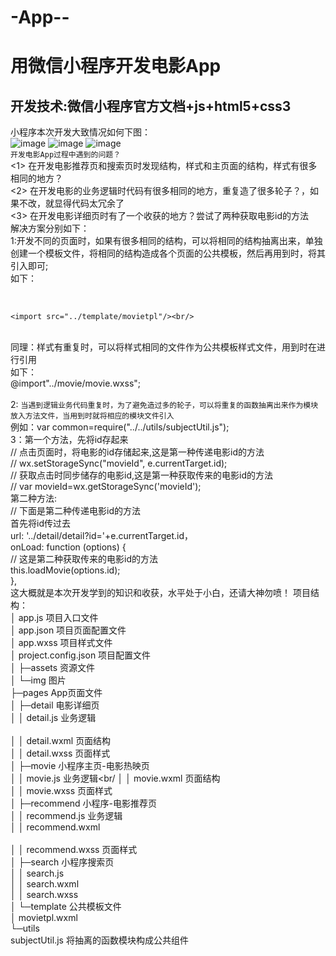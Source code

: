 # -App--<br/>
用微信小程序开发电影App<br/>
====
开发技术:微信小程序官方文档+js+html5+css3<br/>
----
小程序本次开发大致情况如何下图：<br/>
![image](https://github.com/wangxiaozhan/-App--/blob/master/images/01.png)   ![image](https://github.com/wangxiaozhan/-App--/blob/master/images/03.png)    ![image](https://github.com/wangxiaozhan/-App--/blob/master/images/03.png)<br/>
`开发电影App过程中遇到的问题？`<br/>
&lt;1&gt; 在开发电影推荐页和搜索页时发现结构，样式和主页面的结构，样式有很多相同的地方？<br/>
&lt;2&gt; 在开发电影的业务逻辑时代码有很多相同的地方，重复造了很多轮子？，如果不改，就显得代码太冗余了<br/>
&lt;3&gt; 在开发电影详细页时有了一个收获的地方？尝试了两种获取电影id的方法<br/>
解决方案分别如下：<br/>
1:开发不同的页面时，如果有很多相同的结构，可以将相同的结构抽离出来，单独创建一个模板文件，将相同的结构造成各个页面的公共模板，然后再用到时，将其引入即可;<br/>
如下：<br/>
<!-- 电影信息区域 --><br/>
    <import src="../template/movietpl"/><br/>
  <template is="movies" data="{{movies}}"></template><br/>
  同理：样式有重复时，可以将样式相同的文件作为公共模板样式文件，用到时在进行引用<br/>
  如下：<br/>
  @import"../movie/movie.wxss";<br/>
 <br/>
2: `当遇到逻辑业务代码重复时，为了避免造过多的轮子，可以将重复的函数抽离出来作为模块放入方法文件，当用到时就将相应的模块文件引入`<br/>
例如：var common=require("../../utils/subjectUtil.js");<br/> 
3：第一个方法，先将id存起来<br/>
// 点击页面时，将电影的id存储起来,这是第一种传递电影id的方法<br/>
    // wx.setStorageSync("movieId", e.currentTarget.id);<br/>
    // 获取点击时同步储存的电影id,这是第一种获取传来的电影id的方法<br/>
    // var movieId=wx.getStorageSync('movieId');<br/>
    第二种方法:<br/>
      // 下面是第二种传递电影id的方法<br/>
      首先将id传过去<br/>
      url: '../detail/detail?id='+e.currentTarget.id，<br/>
      onLoad: function (options) {<br/>
    // 这是第二种获取传来的电影id的方法<br/>
    this.loadMovie(options.id);<br/>
  },<br/>
  这大概就是本次开发学到的知识和收获，水平处于小白，还请大神勿喷！
项目结构：<br/>
│  app.js      项目入口文件<br/>
│  app.json     项目页面配置文件<br/>
│  app.wxss      项目样式文件<br/>
│  project.config.json    项目配置文件<br/>
│
├─assets          资源文件<br/>
│  └─img          图片<br/>
├─pages            App页面文件<br/>
│  ├─detail         电影详细页<br/>
│  │      detail.js       业务逻辑<br/>      
│  │      detail.wxml     页面结构<br/>
│  │      detail.wxss       页面样式<br/>
│  ├─movie                  小程序主页-电影热映页<br/>
│  │      movie.js          业务逻辑<br/
│  │      movie.wxml         页面结构<br/>
│  │      movie.wxss          页面样式<br/>
│  ├─recommend                小程序-电影推荐页<br/>
│  │      recommend.js        业务逻辑<br/>
│  │      recommend.wxml  <br/>      
│  │      recommend.wxss        页面样式<br/>
│  ├─search                     小程序搜索页<br/>
│  │      search.js<br/>
│  │      search.wxml<br/>
│  │      search.wxss<br/>
│  └─template                  公共模板文件<br/>
│          movietpl.wxml<br/>
└─utils<br/>
        subjectUtil.js          将抽离的函数模块构成公共组件</br>
